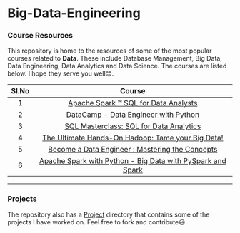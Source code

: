 # Big-Data-Engineering

### Course Resources

This repository is home to the resources of some of the most popular courses related to **Data**. These include Database Management, Big Data, Data Engineering, Data Analytics and Data Science. The courses are listed below. I hope they serve you well:blush:.

| Sl.No       | Course      |
| :---------: | :---------: |
| 1           |[Apache Spark ™ SQL for Data Analysts](https://www.coursera.org/learn/apache-spark-sql-for-data-analysts)       |
| 2           |[DataCamp - Data Engineer with Python](https://learn.datacamp.com/career-tracks/data-engineer-with-python)             |
| 3           |[SQL Masterclass: SQL for Data Analytics](https://www.udemy.com/course/the-complete-sql-masterclass-for-data-analytics/?utm_source=adwords&utm_medium=udemyads&utm_campaign=LongTail_la.EN_cc.INDIA&utm_content=deal4584&utm_term=_._ag_77882236543_._ad_437477391750_._kw__._de_c_._dm__._pl__._ti_dsa-1007766171552_._li_9062010_._pd__._&matchtype=b&gclid=CjwKCAiArIH_BRB2EiwALfbH1Du2fyZDPnYA2jOFH7HmFkGYcB3g1DSvCrEbfm_VXNsFpMdm5TI9zBoCU6MQAvD_BwE)|
| 4           |[The Ultimate Hands-On Hadoop: Tame your Big Data!](https://www.udemy.com/course/the-ultimate-hands-on-hadoop-tame-your-big-data/?utm_source=adwords&utm_medium=udemyads&utm_campaign=LongTail_la.EN_cc.INDIA&utm_content=deal4584&utm_term=_._ag_77882236543_._ad_437477391750_._kw__._de_c_._dm__._pl__._ti_dsa-1007766171552_._li_9062010_._pd__._&matchtype=b&gclid=CjwKCAiArIH_BRB2EiwALfbH1ItF9tzifX_wu1Y8HRvb8zZu-1eEmvP-Lzcg3PusClC-GtAvmvQGMhoCu8YQAvD_BwE)|
| 5           |[Become a Data Engineer : Mastering the Concepts](https://www.linkedin.com/learning/paths/become-a-data-engineer-mastering-the-concepts)|
| 6           |[Apache Spark with Python - Big Data with PySpark and Spark](https://www.packtpub.com/product/apache-spark-with-python-big-data-with-pyspark-and-spark-video/9781789133394)|

---

### Projects

The repository also has a [Project](https://github.com/K-G-PRAJWAL/Big-Data-Engineering/tree/main/Projects) directory that contains some of the projects I have worked on. Feel free to fork and contribute:smiley:.
